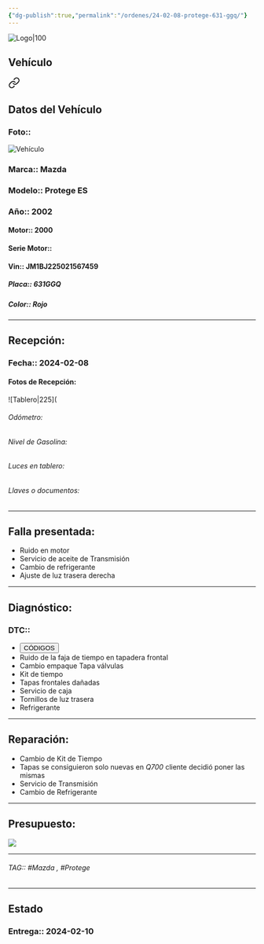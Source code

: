 ```yaml
---
{"dg-publish":true,"permalink":"/ordenes/24-02-08-protege-631-ggq/"}
---
```


![Logo|100](https://lh3.googleusercontent.com/drive-viewer/AEYmBYSpcK6uqBUJHU1Zm8MP7HBK8KT1E9hSR1Ft4JQwDPtpQiFoL4c1ncHqULCwO1olD-1WG5Kk9U-jh7jaZPXfqyxL0-aeRg=s1600)

## Vehículo

<div class="transclusion internal-embed is-loaded"><a class="markdown-embed-link" href="/vehiculos/mazda/protege-es-631-ggq/#datos-del-vehiculo" aria-label="Open link"><svg xmlns="http://www.w3.org/2000/svg" width="24" height="24" viewBox="0 0 24 24" fill="none" stroke="currentColor" stroke-width="2" stroke-linecap="round" stroke-linejoin="round" class="svg-icon lucide-link"><path d="M10 13a5 5 0 0 0 7.54.54l3-3a5 5 0 0 0-7.07-7.07l-1.72 1.71"></path><path d="M14 11a5 5 0 0 0-7.54-.54l-3 3a5 5 0 0 0 7.07 7.07l1.71-1.71"></path></svg></a><div class="markdown-embed">



## Datos del Vehículo 
### Foto:: 
![Vehículo](https://lh3.googleusercontent.com/drive-viewer/AEYmBYQJiVAFTlMKzyLzomv07U4PCvaAzNPVomFlFlugnjyqKBOdtQ0DAJ80igKX2jAXD6dPLI8DGjF1g85JcvOkxXq2q3eX=s1600)

### Marca:: Mazda 
### Modelo:: Protege ES
### Año:: 2002
#### Motor:: 2000
#### Serie Motor:: 
#### Vin:: JM1BJ225021567459
##### Placa:: 631GGQ
##### Color:: Rojo
---


</div></div>


## Recepción:
### Fecha:: 2024-02-08
#### Fotos de Recepción: 
![Tablero|225](

###### Odómetro: 
###### Nivel de Gasolina: 
###### Luces en tablero: 
###### Llaves o documentos: 

---

## Falla presentada:
- Ruido en motor 
- Servicio de aceite de Transmisión
- Cambio de refrigerante 
- Ajuste de luz trasera derecha 


---

## Diagnóstico:
### DTC:: 

- <a href="http"><button class="btn success">CÓDIGOS</button></a>
- Ruido de la faja de tiempo en tapadera frontal 
- Cambio empaque Tapa válvulas 
- Kit de tiempo
- Tapas frontales dañadas 
- Servicio de caja 
- Tornillos de luz trasera 
- Refrigerante 

---
## Reparación:
- Cambio de Kit de Tiempo 
- Tapas se consiguieron solo nuevas en *Q700* cliente decidió poner las mismas 
- Servicio de Transmisión
- Cambio de Refrigerante 

---

## Presupuesto:

<img src="https://lh3.googleusercontent.com/d/11tVwAMgFECMzgWX5G9yzc3q8x3SyjXAx">

---

###### TAG:: #Mazda , #Protege 

---

## Estado

### Entrega:: 2024-02-10


